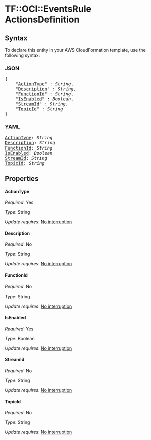 # TF::OCI::EventsRule ActionsDefinition

## Syntax

To declare this entity in your AWS CloudFormation template, use the following syntax:

### JSON

<pre>
{
    "<a href="#actiontype" title="ActionType">ActionType</a>" : <i>String</i>,
    "<a href="#description" title="Description">Description</a>" : <i>String</i>,
    "<a href="#functionid" title="FunctionId">FunctionId</a>" : <i>String</i>,
    "<a href="#isenabled" title="IsEnabled">IsEnabled</a>" : <i>Boolean</i>,
    "<a href="#streamid" title="StreamId">StreamId</a>" : <i>String</i>,
    "<a href="#topicid" title="TopicId">TopicId</a>" : <i>String</i>
}
</pre>

### YAML

<pre>
<a href="#actiontype" title="ActionType">ActionType</a>: <i>String</i>
<a href="#description" title="Description">Description</a>: <i>String</i>
<a href="#functionid" title="FunctionId">FunctionId</a>: <i>String</i>
<a href="#isenabled" title="IsEnabled">IsEnabled</a>: <i>Boolean</i>
<a href="#streamid" title="StreamId">StreamId</a>: <i>String</i>
<a href="#topicid" title="TopicId">TopicId</a>: <i>String</i>
</pre>

## Properties

#### ActionType

_Required_: Yes

_Type_: String

_Update requires_: [No interruption](https://docs.aws.amazon.com/AWSCloudFormation/latest/UserGuide/using-cfn-updating-stacks-update-behaviors.html#update-no-interrupt)

#### Description

_Required_: No

_Type_: String

_Update requires_: [No interruption](https://docs.aws.amazon.com/AWSCloudFormation/latest/UserGuide/using-cfn-updating-stacks-update-behaviors.html#update-no-interrupt)

#### FunctionId

_Required_: No

_Type_: String

_Update requires_: [No interruption](https://docs.aws.amazon.com/AWSCloudFormation/latest/UserGuide/using-cfn-updating-stacks-update-behaviors.html#update-no-interrupt)

#### IsEnabled

_Required_: Yes

_Type_: Boolean

_Update requires_: [No interruption](https://docs.aws.amazon.com/AWSCloudFormation/latest/UserGuide/using-cfn-updating-stacks-update-behaviors.html#update-no-interrupt)

#### StreamId

_Required_: No

_Type_: String

_Update requires_: [No interruption](https://docs.aws.amazon.com/AWSCloudFormation/latest/UserGuide/using-cfn-updating-stacks-update-behaviors.html#update-no-interrupt)

#### TopicId

_Required_: No

_Type_: String

_Update requires_: [No interruption](https://docs.aws.amazon.com/AWSCloudFormation/latest/UserGuide/using-cfn-updating-stacks-update-behaviors.html#update-no-interrupt)

